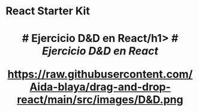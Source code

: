 # React Starter Kit

<h1 align="center"># Ejercicio D&D en React/h1>
<em> # Ejercicio D&D en React</em>

https://raw.githubusercontent.com/Aida-blaya/drag-and-drop-react/main/src/images/D&D.png